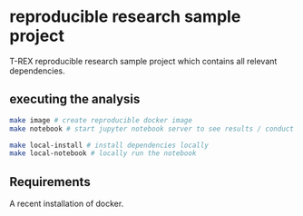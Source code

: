 # reproducible research sample project

T-REX reproducible research sample project which contains all relevant dependencies.

## executing the analysis

```bash
make image # create reproducible docker image
make notebook # start jupyter notebook server to see results / conduct further analytics

make local-install # install dependencies locally
make local-notebook # locally run the notebook
```

## Requirements

A recent installation of docker.
